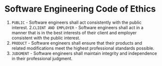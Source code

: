 # Software Engineering Code of Ethics

1. `PUBLIC` - Software engineers shall act consistently with the public interest.
2.`CLIENT AND EMPLOYER` - Software engineers shall act in a manner that is in the best interests of their client and employer consistent with the public interest.
3. `PRODUCT` - Software engineers shall ensure that their products and related modifications meet the highest professional standards possible.
4. `JUDGMENT` - Software engineers shall maintain integrity and independence in their professional judgment.